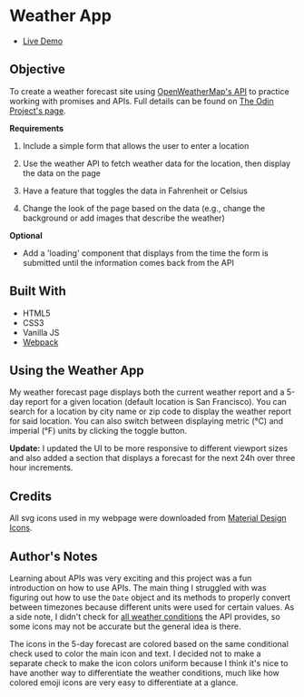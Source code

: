 # Weather App

* [Live Demo](https://ajwjung.github.io/weather-app/)

## Objective

To create a weather forecast site using [OpenWeatherMap's API](https://openweathermap.org/api) to practice working with promises and APIs. Full details can be found on [The Odin Project's page](https://www.theodinproject.com/lessons/node-path-javascript-weather-app).

**Requirements**

1. Include a simple form that allows the user to enter a location

2. Use the weather API to fetch weather data for the location, then display the data on the page

3. Have a feature that toggles the data in Fahrenheit or Celsius

4. Change the look of the page based on the data (e.g., change the background or add images that describe the weather)

**Optional**

- Add a 'loading' component that displays from the time the form is submitted until the information comes back from the API

## Built With

- HTML5
- CSS3
- Vanilla JS
- [Webpack](https://webpack.js.org/)

## Using the Weather App

My weather forecast page displays both the current weather report and a 5-day report for a given location (default location is San Francisco). You can search for a location by city name or zip code to display the weather report for said location. You can also switch between displaying metric (°C) and imperial (°F) units by clicking the toggle button.

**Update:** I updated the UI to be more responsive to different viewport sizes and also added a section that displays a forecast for the next 24h over three hour increments.

## Credits

All svg icons used in my webpage were downloaded from [Material Design Icons](https://pictogrammers.com/library/mdi/).

## Author's Notes

Learning about APIs was very exciting and this project was a fun introduction on how to use APIs. The main thing I struggled with was figuring out how to use the `Date` object and its methods to properly convert between timezones because different units were used for certain values. As a side note, I didn't check for [all weather conditions](https://openweathermap.org/weather-conditions) the API provides, so some icons may not be accurate but the general idea is there.

The icons in the 5-day forecast are colored based on the same conditional check used to color the main icon and text. I decided not to make a separate check to make the icon colors uniform because I think it's nice to have another way to differentiate the weather conditions, much like how colored emoji icons are very easy to differentiate at a glance.
